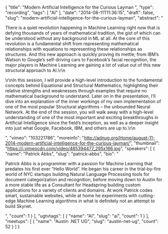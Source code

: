 {
  "title": "Modern Artificial Intelligence for the Curious Layman ",
  "type": "recording",
  "tags": [
    "AI"
  ],
  "date": "2014-08-11T11:36:15",
  "draft": false,
  "slug": "modern-artificial-intelligence-for-the-curious-layman",
  "abstract": "<p>There is a quiet revolution happening in Machine Learning right now that is defying thousands of years of mathematical tradition, the gist of which can be understood without any background in ML at all.  At the core of this revolution is a fundamental shift from representing mathematical relationships with equations to representing these relationships as structures.  And this new approach is quickly proving its mettle; from IBM’s Watson to Google’s self-driving cars to Facebook’s facial recognition, the major players in Machine Learning are gaining a lot of value out of this new structural approach to AI.\r\n</p><p>\r\nIn this session, I will provide a high-level introduction to the fundamental concepts behind Equational and Structural Mathematics, highlighting their relative strengths and weaknesses through examples that require no mathematical background to understand.  Later on in the presentation, I’ll dive into an explanation of the inner workings of my own implementation of one of the most popular Structural algorithms – the unbounded Neural Network.  At the end of the session, you will walk away with a high-level understanding of one of the most important and exciting breakthroughs in Artificial Intelligence since the field’s inception, as well as a deeper insight into just what Google, Facebook, IBM, and others are up to.\r\n</p>",
  "vimeo": "103221786",
  "moreinfo": "http://adnug.org/Home/august-11-2014-modern-artificial-intelligence-for-the-curious-layman/",
  "thumbnail": "https://i.vimeocdn.com/video/485394477_295x166.jpg",
  "speakers": [
    {
      "name": "Patrick Abbs",
      "slug": "patrick-abbs",
      "bio": "<p>Patrick Abbs is a programmer with a passion for Machine Learning that predates his first ever “Hello World”.  He began his career in the trial-by-fire world of NYC startups building Natural Language Processing tools for document categorization and recognition, before moving down to Austin for a more stable life as a Consultant for Headspring building custom applications for a variety of clients and domains.  At work Patrick codes smart, sustainable websites, while at home he experiments with cutting-edge Machine Learning algorithms in what is definitely not an attempt to build Skynet.</p>",
      "count": 1
    }
  ],
  "ugtvtags": [
    {
      "name": "AI",
      "slug": "ai",
      "count": 1
    }
  ],
  "meetups": [
    {
      "name": "Austin .NET UG",
      "slug": "austin-net-ug",
      "count": 52
    }
  ]
}